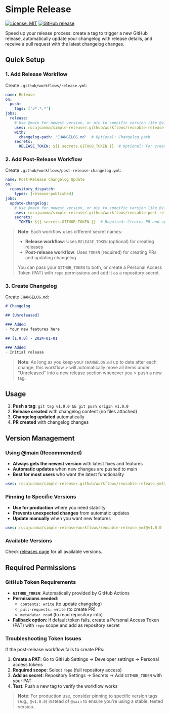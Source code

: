 # Simple Release

[![License: MIT](https://img.shields.io/badge/License-MIT-yellow.svg)](https://opensource.org/licenses/MIT)
[![GitHub release](https://img.shields.io/github/release/rocajuanma/simple-release.svg)](https://github.com/rocajuanma/simple-release/releases)

Speed up your release process: create a tag to trigger a new GitHub release, automatically update your changelog with release details, and receive a pull request with the latest changelog changes.

## Quick Setup

### 1. Add Release Workflow

Create `.github/workflows/release.yml`:

```yaml
name: Release
on:
  push:
    tags: ['v*.*.*']
jobs:
  release:
    # Use @main for newest version, or pin to specific version like @v1.0.0
    uses: rocajuanma/simple-release/.github/workflows/reusable-release.yml@main
    with:
      changelog-path: 'CHANGELOG.md'  # Optional: Changelog path
    secrets:
      RELEASE_TOKEN: ${{ secrets.GITHUB_TOKEN }}  # Optional: For creating releases
```

### 2. Add Post-Release Workflow

Create `.github/workflows/post-release-changelog.yml`:

```yaml
name: Post-Release Changelog Update
on:
  repository_dispatch:
    types: [release-published]
jobs:
  update-changelog:
    # Use @main for newest version, or pin to specific version like @v1.0.0
    uses: rocajuanma/simple-release/.github/workflows/reusable-post-release-changelog.yml@main
    secrets:
      TOKEN: ${{ secrets.GITHUB_TOKEN }}  # Required: Creates PR and updates changelog
```

> **Note**: Each workflow uses different secret names:
> - **Release workflow**: Uses `RELEASE_TOKEN` (optional) for creating releases
> - **Post-release workflow**: Uses `TOKEN` (required) for creating PRs and updating changelog
> 
> You can pass your `GITHUB_TOKEN` to both, or create a Personal Access Token (PAT) with `repo` permissions and add it as a repository secret.

### 3. Create Changelog

Create `CHANGELOG.md`:

```markdown
# Changelog

## [Unreleased]

### Added
- Your new features here

## [1.0.0] - 2024-01-01

### Added
- Initial release
```

> **Note**: As long as you keep your `CHANGELOG.md` up to date after each change, this workflow > will automatically move all items under "Unreleased" into a new release section whenever you > push a new tag.

## Usage

1. **Push a tag**: `git tag v1.0.0 && git push origin v1.0.0`
2. **Release created** with changelog content (no files attached)
3. **Changelog updated** automatically
4. **PR created** with changelog changes

## Version Management

### Using @main (Recommended)
- **Always gets the newest version** with latest fixes and features
- **Automatic updates** when new changes are pushed to main
- **Best for most users** who want the latest functionality

```yaml
uses: rocajuanma/simple-release/.github/workflows/reusable-release.yml@main
```

### Pinning to Specific Versions
- **Use for production** where you need stability
- **Prevents unexpected changes** from automatic updates
- **Update manually** when you want new features

```yaml
uses: rocajuanma/simple-release/workflows/reusable-release.yml@v1.0.0
```

### Available Versions
Check [releases page](https://github.com/rocajuanma/simple-release/releases) for all available versions.

## Required Permissions

### GitHub Token Requirements
- **`GITHUB_TOKEN`**: Automatically provided by GitHub Actions
- **Permissions needed**: 
  - `contents: write` (to update changelog)
  - `pull-requests: write` (to create PR)
  - `metadata: read` (to read repository info)
- **Fallback option**: If default token fails, create a Personal Access Token (PAT) with `repo` scope and add as repository secret

### Troubleshooting Token Issues
If the post-release workflow fails to create PRs:
1. **Create a PAT**: Go to GitHub Settings → Developer settings → Personal access tokens
2. **Required scope**: Select `repo` (full repository access)
3. **Add as secret**: Repository Settings → Secrets → Add `GITHUB_TOKEN` with your PAT
4. **Test**: Push a new tag to verify the workflow works

> **Note**: For production use, consider pinning to specific version tags (e.g., `@v1.0.0`) instead of `@main` to ensure you're using a stable, tested version.


